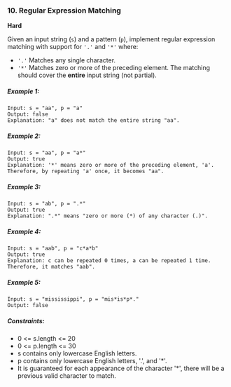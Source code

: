 ### 10. Regular Expression Matching
**Hard**

Given an input string (`s`) and a pattern (`p`), implement regular expression matching with support for `'.'` and `'*'` where:
* `'.'` Matches any single character.​​​​
* `'*'` Matches zero or more of the preceding element.
The matching should cover the **entire** input string (not partial).

##### Example 1:
```
Input: s = "aa", p = "a"
Output: false
Explanation: "a" does not match the entire string "aa".
```

##### Example 2:
```
Input: s = "aa", p = "a*"
Output: true
Explanation: '*' means zero or more of the preceding element, 'a'. Therefore, by repeating 'a' once, it becomes "aa".
```

##### Example 3:
```
Input: s = "ab", p = ".*"
Output: true
Explanation: ".*" means "zero or more (*) of any character (.)".
```

##### Example 4:
```
Input: s = "aab", p = "c*a*b"
Output: true
Explanation: c can be repeated 0 times, a can be repeated 1 time. Therefore, it matches "aab".
```

##### Example 5:
```
Input: s = "mississippi", p = "mis*is*p*."
Output: false
```

##### Constraints:
* 0 <= s.length <= 20
* 0 <= p.length <= 30
* s contains only lowercase English letters.
* p contains only lowercase English letters, '.', and '*'.
* It is guaranteed for each appearance of the character '*', there will be a previous valid character to match.
